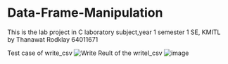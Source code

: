 # Data-Frame-Manipulation
This is the lab project in C laboratory subject,year 1 semester 1 SE, KMITL
by Thanawat Rodklay 64011671

Test case of write_csv
![Write](https://user-images.githubusercontent.com/90914534/146168189-5b1a156f-4d5d-49b7-abdf-253bc48044b6.png)
Reult of the writeI_csv
![image](https://user-images.githubusercontent.com/90914534/146168364-8eef7226-f229-4677-95f3-5a0be155e6f8.png)

